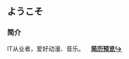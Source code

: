 ## ようこそ 　
### 简介
IT从业者，爱好动漫、音乐。&nbsp;&nbsp;&nbsp;&nbsp;[**简历预览↪︎**](http://134.175.147.149/review/yangchao)  

